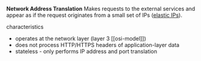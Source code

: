**Network Address Translation**
Makes requests to the external services and appear as if the request originates from a small set of IPs ([elastic IPs](https://docs.aws.amazon.com/AWSEC2/latest/UserGuide/elastic-ip-addresses-eip.html)).

characteristics
- operates at the network layer (layer 3 [[osi-model]])
- does not process HTTP/HTTPS headers of application-layer data
- stateless - only performs IP address and port translation